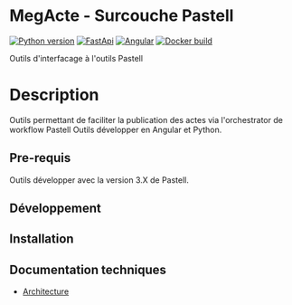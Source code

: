 # MegActe - Surcouche Pastell

 
[![Python version](https://img.shields.io/badge/python-3.11.2-blue?logo=python)](https://www.python.org/downloads/release/python-3121/)
[![FastApi](https://img.shields.io/badge/FastAPI-0.111.0-blue?logo=fastapi)](https://fastapi.tiangolo.com/)
[![Angular](https://img.shields.io/badge/Angular-17-%23DD0031?logo=angular)](https://angular.io/)
[![Docker build](https://img.shields.io/badge/docker-automated-informational?logo=docker)](https://docs.docker.com/compose/)


Outils d'interfacage à l'outils Pastell<br/>



# Description

Outils permettant de faciliter la publication des actes via l'orchestrator de workflow Pastell
Outils développer en Angular et Python.

## Pre-requis

Outils développer avec la version 3.X de Pastell.

## Développement

## Installation


## Documentation techniques

* [Architecture](docs/architecture.md)
